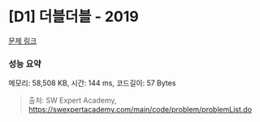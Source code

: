 # [D1] 더블더블 - 2019 

[문제 링크](https://swexpertacademy.com/main/code/problem/problemDetail.do?contestProbId=AV5QDEX6AqwDFAUq) 

### 성능 요약

메모리: 58,508 KB, 시간: 144 ms, 코드길이: 57 Bytes



> 출처: SW Expert Academy, https://swexpertacademy.com/main/code/problem/problemList.do